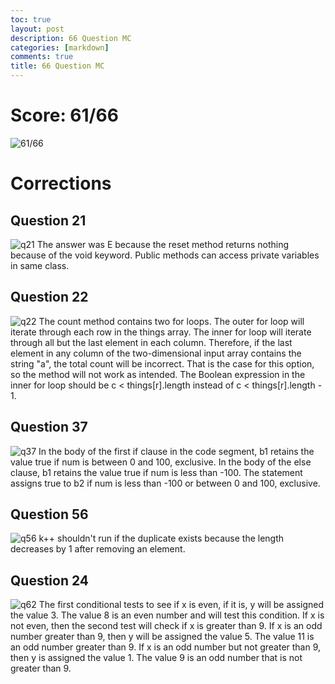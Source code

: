 ```yaml
---
toc: true
layout: post
description: 66 Question MC
categories: [markdown]
comments: true
title: 66 Question MC
---
```


# Score: 61/66
![61/66](https://user-images.githubusercontent.com/56620132/214104684-0bc52329-77b8-4fe5-ad0b-ef87d38ffb6d.png)

# Corrections
## Question 21
![q21](https://user-images.githubusercontent.com/56620132/214104885-ad1d36b8-c0f3-495f-96d3-c081678ab550.png)
The answer was E because the reset method returns nothing because of the void keyword. Public methods can access private variables in same class.

## Question 22
![q22](https://user-images.githubusercontent.com/56620132/214105256-6ae323eb-475d-4836-9a78-71ad7e72c849.png)
The count method contains two for loops. The outer for loop will iterate through each row in the things array. The inner for loop will iterate through all but the last element in each column. Therefore, if the last element in any column of the two-dimensional input array contains the string "a", the total count will be incorrect. That is the case for this option, so the method will not work as intended. The Boolean expression in the inner for loop should be c < things[r].length instead of c < things[r].length - 1.

## Question 37
![q37](https://user-images.githubusercontent.com/56620132/214105534-621f2ba9-f447-4817-a295-cad495db6777.png)
In the body of the first if clause in the code segment, b1 retains the value true if num is between 0 and 100, exclusive. In the body of the else clause, b1 retains the value true if num is less than -100. The statement assigns true to b2 if num is less than -100 or between 0 and 100, exclusive.

## Question 56
![q56](https://user-images.githubusercontent.com/56620132/214105708-50a9fea9-dbb6-4f19-b8b1-dd262d2cfd4b.png)
k++ shouldn't run if the duplicate exists because the length decreases by 1 after removing an element.

## Question 24
![q62](https://user-images.githubusercontent.com/56620132/214106021-ac3bff7b-a2ec-4880-9794-b59057431edb.png)
The first conditional tests to see if x is even, if it is, y will be assigned the value 3. The value 8 is an even number and will test this condition. If x is not even, then the second test will check if x is greater than 9. If x is an odd number greater than 9, then y will be assigned the value 5. The value 11 is an odd number greater than 9. If x is an odd number but not greater than 9, then y is assigned the value 1. The value 9 is an odd number that is not greater than 9.